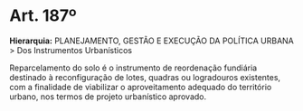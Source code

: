 # Art. 187º

**Hierarquia:** PLANEJAMENTO, GESTÃO E EXECUÇÃO DA POLÍTICA URBANA > Dos Instrumentos Urbanísticos

Reparcelamento do solo é o instrumento de reordenação fundiária destinado à reconfiguração de lotes, quadras ou logradouros existentes, com a finalidade de viabilizar o aproveitamento adequado do território urbano, nos termos de projeto urbanístico aprovado.






